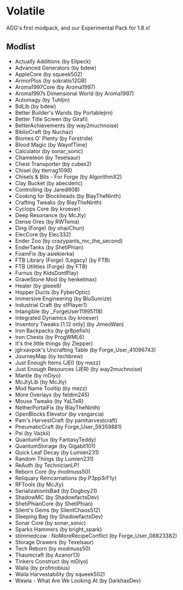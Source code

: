 # Volatile
ADG's first modpack, and our Experimental Pack for 1.8.x!

## Modlist

* Actually Additions (by Ellpeck)
* Advanced Generators (by bdew)
* AppleCore (by squeek502)
* ArmorPlus (by sokratis12GR)
* Aroma1997Core (by Aroma1997)
* Aroma1997s Dimensional World (by Aroma1997)
* Automagy (by Tuhljin)
* BdLib (by bdew)
* Better Builder's Wands (by Portablejim)
* Better Title Screen (by Girafi)
* BetterAchievements (by way2muchnoise)
* BiblioCraft (by Nuchaz)
* Biomes O' Plenty (by Forstride)
* Blood Magic (by WayofTime)
* Calculator (by sonar_sonic)
* Chameleon (by Texelsaur)
* Chest Transporter (by cubex2)
* Chisel (by tterrag1098)
* Chisels & Bits - For Forge (by AlgorithmX2)
* Clay Bucket (by abecderic)
* Controlling (by Jaredlll08)
* Cooking for Blockheads (by BlayTheNinth)
* Crafting Tweaks (by BlayTheNinth)
* Cyclops Core (by kroeser)
* Deep Resonance (by McJty)
* Dense Ores (by RWTema)
* Ding (Forge) (by ohaiiChun)
* ElecCore (by Elec332)
* Ender Zoo (by crazypants_mc_the_second)
* EnderTanks (by ShetiPhian)
* FoamFix (by asiekierka)
* FTB Library (Forge) (Legacy) (by FTB)
* FTB Utilities (Forge) (by FTB)
* Furnus (by KidsDontPlay)
* GraveStone Mod (by henkelmax)
* Healer (by gleee8)
* Hopper Ducts (by FyberOptic)
* Immersive Engineering (by BluSunrize)
* Industrial Craft (by sfPlayer1)
* Intangible (by _ForgeUser11995118)
* Integrated Dynamics (by kroeser)
* Inventory Tweaks \[1.12 only\] (by JimeoWan)
* Iron Backpacks (by gr8pefish)
* Iron Chests (by ProgWML6)
* It's the little things (by Zlepper)
* jglrxavpok's Uncrafting Table (by Forge_User_41096743)
* JourneyMap (by techbrew)
* Just Enough Items (JEI) (by mezz)
* Just Enough Resources (JER) (by way2muchnoise)
* Mantle (by mDiyo)
* McJtyLib (by McJty)
* Mod Name Tooltip (by mezz)
* More Overlays (by feldim245)
* Mouse Tweaks (by YaLTeR)
* NetherPortalFix (by BlayTheNinth)
* OpenBlocks Elevator (by vsngarcia)
* Pam's HarvestCraft (by pamharvestcraft)
* PneumaticCraft (by Forge_User_59359881)
* Psi (by Vazkii)
* QuantumFlux (by FantasyTeddy)
* QuantumStorage (by Gigabit101)
* Quick Leaf Decay (by Lumien231)
* Random Things (by Lumien231)
* ReAuth (by TechnicianLP)
* Reborn Core (by modmuss50)
* Reliquary Reincarnations (by P3pp3rF1y)
* RFTools (by McJty)
* SerializationIsBad (by Dogboy21)
* ShadowMC (by ShadowfactsDev)
* ShetiPhianCore (by ShetiPhian)
* Silent's Gems (by SilentChaos512)
* Sleeping Bag (by ShadowfactsDev)
* Sonar Core (by sonar_sonic)
* Sparks Hammers (by bright_spark)
* stimmedcow : NoMoreRecipeConflict (by Forge_User_08823382)
* Storage Drawers (by Texelsaur)
* Tech Reborn (by modmuss50)
* Thaumcraft (by Azanor13)
* Tinkers Construct (by mDiyo)
* Waila (by profmobius)
* Waila Harvestability (by squeek502)
* Wawla - What Are We Looking At (by DarkhaxDev)

